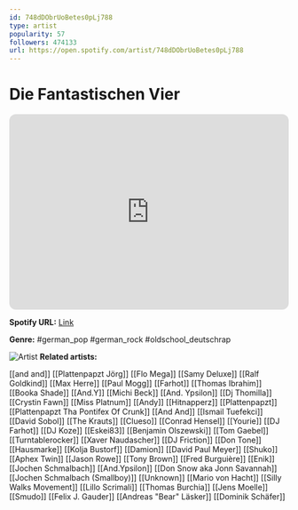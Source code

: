 ```yaml
---
id: 748dDObrUoBetes0pLj788
type: artist
popularity: 57
followers: 474133
url: https://open.spotify.com/artist/748dDObrUoBetes0pLj788
---
```

# Die Fantastischen Vier

<iframe style="border-radius:12px" src="https://open.spotify.com/embed/artist/748dDObrUoBetes0pLj788" width="100%" height="352" frameBorder="0" allowfullscreen="" allow="autoplay; clipboard-write; encrypted-media; fullscreen; picture-in-picture" loading="lazy"></iframe>

**Spotify URL:** [Link](https://open.spotify.com/artist/748dDObrUoBetes0pLj788)

**Genre:**  #german_pop #german_rock #oldschool_deutschrap

![Artist](https://i.scdn.co/image/ab6761610000e5eb7336d301983fa4c2b73ea4ef)
**Related artists:**

[[and and]]
[[Plattenpapzt Jörg]]
[[Flo Mega]]
[[Samy Deluxe]]
[[Ralf Goldkind]]
[[Max Herre]]
[[Paul Mogg]]
[[Farhot]]
[[Thomas Ibrahim]]
[[Booka Shade]]
[[And.Y]]
[[Michi Beck]]
[[And. Ypsilon]]
[[Dj Thomilla]]
[[Crystin Fawn]]
[[Miss Platnum]]
[[Andy]]
[[Hitnapperz]]
[[Plattenpapzt]]
[[Plattenpapzt Tha Pontifex Of Crunk]]
[[And And]]
[[Ismail Tuefekci]]
[[David Sobol]]
[[The Krauts]]
[[Clueso]]
[[Conrad Hensel]]
[[Yourie]]
[[DJ Farhot]]
[[DJ Koze]]
[[Eskei83]]
[[Benjamin Olszewski]]
[[Tom Gaebel]]
[[Turntablerocker]]
[[Xaver Naudascher]]
[[DJ Friction]]
[[Don Tone]]
[[Hausmarke]]
[[Kolja Bustorf]]
[[Damion]]
[[David Paul Meyer]]
[[Shuko]]
[[Aphex Twin]]
[[Jason Rowe]]
[[Tony Brown]]
[[Fred Burguière]]
[[Enik]]
[[Jochen Schmalbach]]
[[And.Ypsilon]]
[[Don Snow aka Jonn Savannah]]
[[Jochen Schmalbach (Smallboy)]]
[[Unknown]]
[[Mario von Hacht]]
[[Silly Walks Movement]]
[[Lillo Scrimali]]
[[Thomas Burchia]]
[[Jens Moelle]]
[[Smudo]]
[[Felix J. Gauder]]
[[Andreas "Bear" Läsker]]
[[Dominik Schäfer]]
